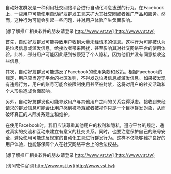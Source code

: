 自动好友群发是一种利用社交网络平台进行自动化消息发送的行为。在Facebook上，一些用户可能使用自动好友群发工具来扩大其社交圈或者推广产品和服务。然而，这种行为可能会引起一些问题，并对用户体验产生负面影响。

[想了解推广相关软件的朋友请登录 http://www.vst.tw](http://www.vst.tw)

首先，自动好友群发可能导致用户收到大量未经请求的信息。这种行为可能被认为是垃圾信息或滥发信息，给接收者带来困扰，甚至影响其对社交网络平台的使用体验。此外，部分用户可能因此感到被侵犯了个人隐私，因为他们并没有同意接收这些信息。

其次，自动好友群发可能违反了Facebook的使用条款和政策。根据Facebook的规定，用户应当遵守平台的社区准则，不得发送垃圾信息或滥发信息。如果被发现有违规行为，用户的账号可能会被限制使用甚至被封禁，这将对用户的社交活动和个人形象造成负面影响。

另外，自动好友群发也可能导致用户与其他用户之间的关系变得浮虚。接收到未经请求的群发信息可能会让用户感到被冷落或者被视作只是一个目标群发对象，从而破坏真正的人际关系建立和维护。

在使用Facebook时，我们应该尊重其他用户的权利和隐私，遵守平台的规定，通过真实的交流和互动来建立有意义的社交关系。同时，也要注意保护自己的账号安全，避免使用可能违反规定的自动化工具进行群发行为。这样不仅能够维护良好的用户体验，也能够保障个人在社交网络平台上的合法权益。

[想了解推广相关软件的朋友请登录 http://www.vst.tw](http://www.vst.tw)


[访问软件官网 http://www.vst.tw](http://www.vst.tw)
